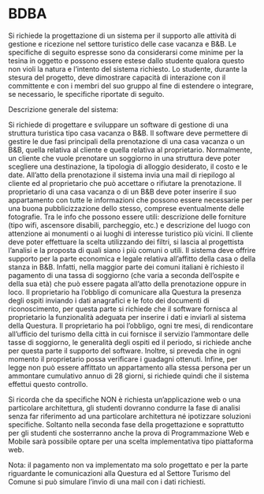 # BDBA
Si richiede la progettazione di un sistema per il supporto alle attività di gestione e ricezione nel
settore turistico delle case vacanza e B&B. Le specifiche di seguito espresse sono da considerarsi
come minime per la tesina in oggetto e possono essere estese dallo studente qualora questo non
violi la natura e l’intento del sistema richiesto. Lo studente, durante la stesura del progetto, deve
dimostrare capacità di interazione con il committente e con i membri del suo gruppo al fine di
estendere o integrare, se necessario, le specifiche riportate di seguito.

Descrizione generale del sistema:

Si richiede di progettare e sviluppare un software di gestione di una struttura turistica tipo casa
vacanza o B&B. Il software deve permettere di gestire le due fasi principali della prenotazione di
una casa vacanza o un B&B, quella relativa al cliente e quella relativa al proprietario.
Normalmente, un cliente che vuole prenotare un soggiorno in una struttura deve poter scegliere
una destinazione, la tipologia di alloggio desiderato, il costo e le date. All’atto della prenotazione
il sistema invia una mail di riepilogo al cliente ed al proprietario che può accettare o rifiutare la
prenotazione.
Il proprietario di una casa vacanza o di un B&B deve poter inserire il suo appartamento con tutte
le informazioni che possono essere necessarie per una buona pubblicizzazione dello stesso,
comprese eventualmente delle fotografie. Tra le info che possono essere utili: descrizione delle
forniture (tipo wifi, ascensore disabili, parcheggio, etc.) e descrizione del luogo con attenzione ai
monumenti o ai luoghi di interesse turistico più vicini.
Il cliente deve poter effettuare la scelta utilizzando dei filtri, si lascia al progettista l’analisi e la
proposta di quali siano i più comuni o utili.
Il sistema deve offrire supporto per la parte economica e legale relativa all’affitto della casa o
della stanza in B&B. Infatti, nella maggior parte dei comuni italiani è richiesto il pagamento di una
tassa di soggiorno (che varia a seconda dell’ospite e della sua età) che può essere pagata all’atto
della prenotazione oppure in loco. Il proprietario ha l’obbligo di comunicare alla Questura la
presenza degli ospiti inviando i dati anagrafici e le foto dei documenti di riconoscimento, per
questa parte si richiede che il software fornisca al proprietario la funzionalità adeguata per inserire
i dati e inviarli al sistema della Questura. Il proprietario ha poi l’obbligo, ogni tre mesi, di
rendicontare all’ufficio del turismo della città in cui fornisce il servizio l’ammontare delle tasse di
soggiorno, le generalità degli ospiti ed il periodo, si richiede anche per questa parte il supporto
del software. Inoltre, si preveda che in ogni momento il proprietario possa verificare i guadagni
ottenuti.
Infine, per legge non può essere affittato un appartamento alla stessa persona per un ammontare
cumulativo annuo di 28 giorni, si richiede quindi che il sistema effettui questo controllo.

Si ricorda che da specifiche NON è richiesta un’applicazione web o una particolare architettura,
gli studenti dovranno condurre la fase di analisi senza far riferimento ad una particolare
architettura né ipotizzare soluzioni specifiche. Soltanto nella seconda fase della progettazione e
soprattutto per gli studenti che sosterranno anche la prova di Programmazione Web e Mobile
sarà possibile optare per una scelta implementativa tipo piattaforma web.

Nota: il pagamento non va implementato ma solo progettato e per la parte riguardante le
comunicazioni alla Questura ed al Settore Turismo del Comune si può simulare l’invio di una mail
con i dati richiesti.
